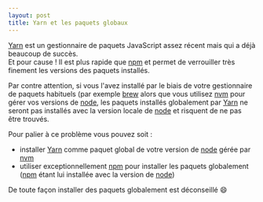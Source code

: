 ```yaml
---
layout: post
title: Yarn et les paquets globaux
---
```


[Yarn] est un gestionnaire de paquets JavaScript assez récent mais qui a déjà beaucoup de succès.  
Et pour cause ! Il est plus rapide que [npm] et permet de verrouiller très finement les versions des paquets 
installés.  

Par contre attention, si vous l'avez installé par le biais de votre gestionnaire de paquets habituels (par exemple 
[brew] alors que vous utilisez [nvm] pour gérer vos versions de [node], les paquets installés 
globalement par [Yarn] ne seront pas installés avec la version locale de [node] et risquent de ne pas être trouvés.  

Pour palier à ce problème vous pouvez soit :

  - installer [Yarn] comme paquet global de votre version de [node] gérée par [nvm]
  - utiliser exceptionnellement [npm] pour installer les paquets globalement ([npm] étant lui installée avec la version 
    de [node])

De toute façon installer des paquets globalement est déconseillé :smile:

[Yarn]: https://yarnpkg.com
[npm]: https://www.npmjs.com/
[brew]: https://brew.sh/
[nvm]: https://github.com/creationix/nvm
[node]: https://nodejs.org